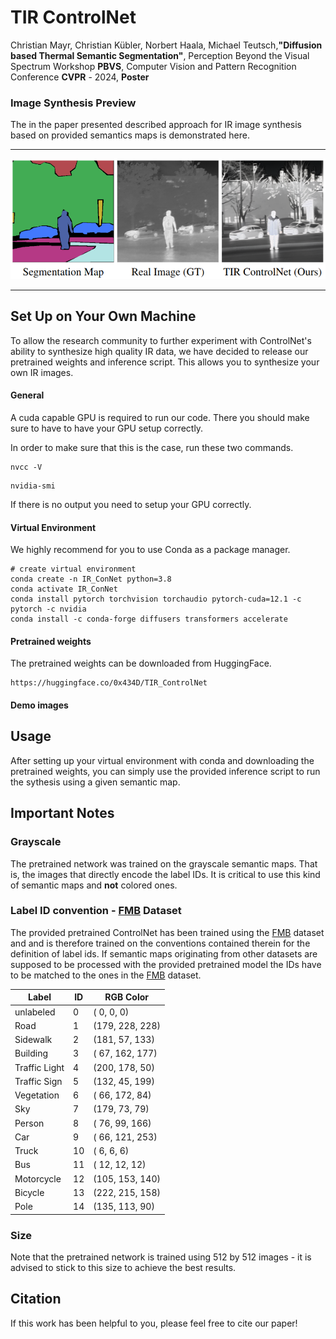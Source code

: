 # TIR ControlNet
Christian Mayr, Christian Kübler, Norbert Haala, Michael Teutsch,**"Diffusion based Thermal Semantic Segmentation"**, Perception Beyond the Visual Spectrum Workshop **PBVS**, Computer Vision and Pattern Recognition Conference **CVPR** - 2024, **Poster**



### Image Synthesis Preview

The in the paper presented described approach for IR image synthesis based on provided semantics maps is demonstrated here.

---

![preview](assets/demo.png)
 
---

## Set Up on Your Own Machine

To allow the research community to further experiment with ControlNet's ability to synthesize high quality IR data, we have decided to release our pretrained weights and inference script. This allows you to synthesize your own IR images.

#### General
A cuda capable GPU is required to run our code. There you should make sure to have to have your GPU setup correctly.

In order to make sure that this is the case, run these two commands.

```shell
nvcc -V
```
```shell
nvidia-smi
```
If there is no output you need to setup your GPU correctly. 

#### Virtual Environment

We highly recommend for you to use Conda as a package manager.

```shell
# create virtual environment
conda create -n IR_ConNet python=3.8
conda activate IR_ConNet
conda install pytorch torchvision torchaudio pytorch-cuda=12.1 -c pytorch -c nvidia
conda install -c conda-forge diffusers transformers accelerate
```

#### Pretrained weights

The pretrained weights can be downloaded from HuggingFace.
```shell
https://huggingface.co/0x434D/TIR_ControlNet
```

#### Demo images

## Usage

After setting up your virtual environment with conda and downloading the pretrained weights, you can simply use the provided inference script to run the sythesis using a given semantic map.


## Important Notes

### Grayscale
The pretrained network was trained on the grayscale semantic maps. That is, the images that directly encode the label IDs. It is critical to use this kind of semantic maps and **not** colored ones.

### Label ID convention - [FMB](https://arxiv.org/abs/2308.02097) Dataset
The provided pretrained ControlNet has been trained using the [FMB](https://arxiv.org/abs/2308.02097) dataset and and is therefore trained on the conventions contained therein for the definition of label ids. If semantic maps originating from other datasets are supposed to be processed with the provided pretrained model the IDs have to be matched to the ones in the [FMB](https://arxiv.org/abs/2308.02097) dataset.

| Label         | ID |  RGB Color     |
|---------------|----|----------------|
| unlabeled     |  0 | (  0,   0,   0)|
| Road          |  1 | (179, 228, 228)|
| Sidewalk      |  2 | (181,  57, 133)|
| Building      |  3 | ( 67, 162, 177)|
| Traffic Light |  4 | (200, 178,  50)|
| Traffic Sign  |  5 | (132,  45, 199)|
| Vegetation    |  6 | ( 66, 172,  84)|
| Sky           |  7 | (179,  73,  79)|
| Person        |  8 | ( 76,  99, 166)|
| Car           |  9 | ( 66, 121, 253)|
| Truck         | 10 | (  6,   6,   6)|
| Bus           | 11 | ( 12,  12,  12)|
| Motorcycle    | 12 | (105, 153, 140)|
| Bicycle       | 13 | (222, 215, 158)|
| Pole          | 14 | (135, 113,  90)|

### Size

Note that the pretrained network is trained using 512 by 512 images - it is advised to stick to this size to achieve the best results.



## Citation

If this work has been helpful to you, please feel free to cite our paper!

```shell

```
